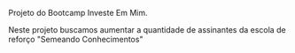 Projeto do Bootcamp Investe Em Mim.

Neste projeto buscamos aumentar a quantidade de assinantes da escola de reforço "Semeando Conhecimentos"
